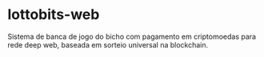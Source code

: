 # lottobits-web
Sistema de banca de jogo do bicho com pagamento em criptomoedas para  rede deep web, baseada em sorteio universal na blockchain.
